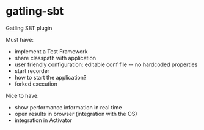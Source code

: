 gatling-sbt
===========

Gatling SBT plugin

Must have:
* implement a Test Framework
* share classpath with application
* user friendly configuration: editable conf file -- no hardcoded properties
* start recorder
* how to start the application?
* forked execution

Nice to have:
* show performance information in real time
* open results in browser (integration with the OS)
* integration in Activator
